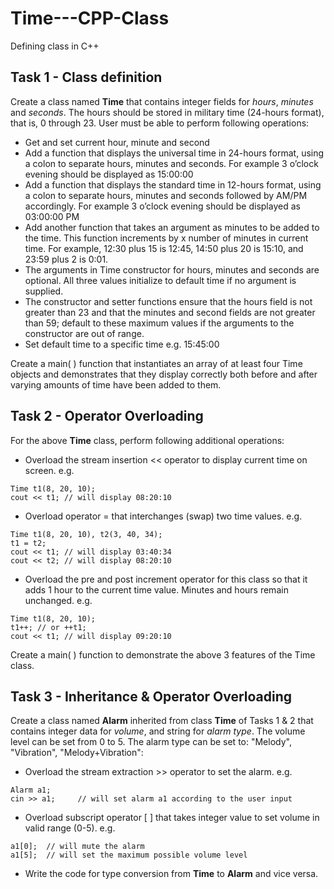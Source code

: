 # Time---CPP-Class
Defining class in C++

## Task 1 - Class definition
Create a class named **Time** that contains integer fields for *hours*, *minutes* and *seconds*. The hours should be stored in military time (24-hours format), that is, 0 through 23. User must be able to perform following operations:
  * Get and set current hour, minute and second
  * Add a function that displays the universal time in 24-hours format, using a colon to separate hours, minutes and seconds. For example 3 o’clock evening should be displayed as 15:00:00
  * Add a function that displays the standard time in 12-hours format, using a colon to separate hours, minutes and seconds followed by AM/PM accordingly. For example 3 o’clock evening should be displayed as 03:00:00 PM
  * Add another function that takes an argument as minutes to be added to the time. This function increments by x number of minutes in current time. For example, 12:30 plus 15 is 12:45, 14:50 plus 20 is 15:10, and 23:59 plus 2 is 0:01.
  * The arguments in Time constructor for hours, minutes and seconds are optional. All three values initialize to default time if no argument is supplied.
  * The constructor and setter functions ensure that the hours field is not greater than 23 and that the minutes and second fields are not greater than 59; default to these maximum values if the arguments to the constructor are out of range.
  * Set default time to a specific time e.g. 15:45:00

Create a main( ) function that instantiates an array of at least four Time objects and demonstrates that they display correctly both before and after varying amounts of time have been added to them.

## Task 2 - Operator Overloading
For the above **Time** class, perform following additional operations:
 * Overload the stream insertion << operator to display current time on screen. e.g.
  ```
  Time t1(8, 20, 10); 
  cout << t1; // will display 08:20:10
  ```
 * Overload operator = that interchanges (swap) two time values. e.g.
  ```
  Time t1(8, 20, 10), t2(3, 40, 34); 
  t1 = t2; 
  cout << t1; // will display 03:40:34 
  cout << t2; // will display 08:20:10
  ```
 * Overload the pre and post increment operator for this class so that it adds 1 hour to the current time value. Minutes and hours remain unchanged. e.g.
  ```
  Time t1(8, 20, 10); 
  t1++; // or ++t1; 
  cout << t1; // will display 09:20:10
  ```
Create a main( ) function to demonstrate the above 3 features of the Time class.

## Task 3 - Inheritance & Operator Overloading
Create a class named **Alarm** inherited from class **Time** of Tasks 1 & 2 that contains integer data for *volume*, and string for *alarm type*. The volume level can be set from 0 to 5. The alarm type can be set to: "Melody", "Vibration", "Melody+Vibration":
 * Overload the stream extraction >> operator to set the alarm. e.g.
 ```
 Alarm a1;
 cin >> a1;     // will set alarm a1 according to the user input
 ```
 
 * Overload subscript operator [ ] that takes integer value to set volume in valid range (0-5). e.g.
 ```
 a1[0];  // will mute the alarm
 a1[5];  // will set the maximum possible volume level
 ```
* Write the code for type conversion from **Time** to **Alarm** and vice versa.
